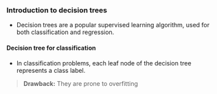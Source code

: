 ### Introduction to decision trees
- Decision trees are a popular supervised learning algorithm, used for both classification and regression.

#### Decision tree for classification
- In classification problems, each leaf node of the decision tree represents a class label. 

> **Drawback:** They are prone to overfitting